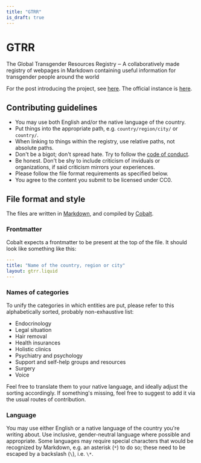 ```yaml
---
title: "GTRR"
is_draft: true
---
```


# GTRR

The Global Transgender Resources Registry ‒ A collaboratively made registry of webpages in Markdown containing useful information for transgender people around the world

For the post introducing the project, see [here](https://artemislena.eu/posts/2021/03/gtrr.html). The official instance is [here](https://gtrr.artemislena.eu).

## Contributing guidelines
* You may use both English and/or the native language of the country.
* Put things into the appropriate path, e.g. `country/region/city/` or `country/`.
* When linking to things within the registry, use relative paths, not absolute paths.
* Don't be a bigot; don't spread hate. Try to follow the [code of conduct](https://artemislena.eu/coc.html).
* Be honest. Don't be shy to include criticism of inviduals or organizations, if said criticism mirrors your experiences.
* Please follow the file format requirements as specified below.
* You agree to the content you submit to be licensed under CC0.

## File format and style
The files are written in [Markdown](https://commonmark.org), and compiled by [Cobalt](https://cobalt-org.github.io).

### Frontmatter
Cobalt expects a frontmatter to be present at the top of the file. It should look like something like this:
```yaml
---
title: "Name of the country, region or city"
layout: gtrr.liquid
---
```

### Names of categories
To unify the categories in which entities are put, please refer to this alphabetically sorted, probably non-exhaustive list:
* Endocrinology
* Legal situation
* Hair removal
* Health insurances
* Holistic clinics
* Psychiatry and psychology
* Support and self-help groups and resources
* Surgery
* Voice

Feel free to translate them to your native language, and ideally adjust the sorting accordingly. If something's missing, feel free to suggest to add it via the usual routes of contribution.

### Language
You may use either English or a native language of the country you're writing about.
Use inclusive, gender-neutral language where possible and appropriate. Some languages may require special characters that would be recognized by Markdown, e.g. an asterisk (`*`) to do so; these need to be escaped by a 
backslash (`\`), i.e. `\*`.

